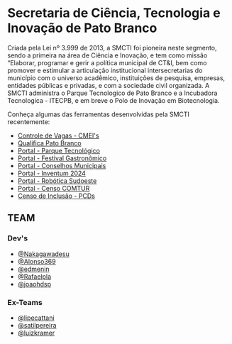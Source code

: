 
# Secretaria de Ciência, Tecnologia e Inovação de Pato Branco


Criada pela Lei nº 3.999 de 2013, a SMCTI foi pioneira neste segmento, sendo a primeira na área de Ciência e Inovação, e tem como missão “Elaborar, programar e gerir a política municipal de CT&I, bem como promover e estimular a articulação institucional intersecretarias do município com o universo acadêmico, instituições de pesquisa, empresas, entidades públicas e privadas, e com a sociedade civil organizada.
A SMCTI administra o Parque Tecnologico de Pato Branco e a Incubadora Tecnologica - ITECPB, e em breve o Polo de Inovação em Biotecnologia.

Conheça algumas das ferramentas desenvolvidas pela SMCTI recentemente:

* [Controle de Vagas - CMEI's](https://edu.patobranco.pr.gov.br/reserva/cmei)
* [Qualifica Pato Branco](https://qualificapb.com.br)
* [Portal - Parque Tecnológico](https://patobranco.tec.br)
* [Portal - Festival Gastronômico](https://festivalgastronomicopb.com.br)
* [Portal - Conselhos Municipais](https://conselhos.patobranco.pr.gov.br)
* [Portal - Inventum 2024](https://inventum.org.br)
* [Portal - Robótica Sudoeste](https://robotica.tec.br)
* [Portal - Censo COMTUR](https://comtur.patobranco.tec.br)
* [Censo de Inclusão - PCDs](https://inclusao.patobranco.tec.br)




## TEAM

### Dev's
- [@Nakagawadesu](https://github.com/Nakagawadesu)
- [@Alonso369](https://github.com/alonso369)
- [@edmenin](https://github.com/edmenin)
- [@Rafaelpla](https://github.com/rafaelpla)
- [@joaohdsp](https://github.com/joaohdsp)

### Ex-Teams
- [@lipecattani](https://www.github.com/lipecattani)
- [@satilpereira](https://github.com/satilpereira)
- [@luizkramer](https://github.com/LuizKramer)



